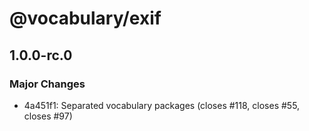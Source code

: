# @vocabulary/exif

## 1.0.0-rc.0

### Major Changes

- 4a451f1: Separated vocabulary packages (closes #118, closes #55, closes #97)
